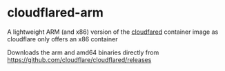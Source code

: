 # cloudflared-arm
A lightweight ARM (and x86) version of the [cloudfared](https://github.com/cloudflare/cloudflared) container image as cloudflare only offers an x86 container

Downloads the arm and amd64 binaries directly from https://github.com/cloudflare/cloudflared/releases
